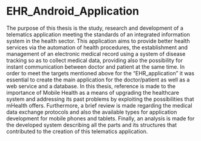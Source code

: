 # EHR_Android_Application

The purpose of this thesis is the study, research and development of a telematics application meeting the standards of an integrated information system in the health sector. This application aims to provide better health services via the automation of health procedures, the establishment and management of an electronic medical record using a system of disease tracking so as to collect medical data, providing also the possibility for instant communication between doctor and patient at the same time. In order to meet the targets mentioned above for the “EHR_application” it was essential to create the main application for the doctor/patient as well as a web service and a database.
In this thesis, reference is made to the importance of Mobile Health as a means of upgrading the healthcare system and addressing its past problems by exploiting the possibilities that mHealth offers. Furthermore, a brief review is made regarding the medical data exchange protocols and also the available types for application development for mobile phones and tablets. Finally, an analysis is made for the developed system describing all the parts and its structures that contributed to the creation of this telematics application.
